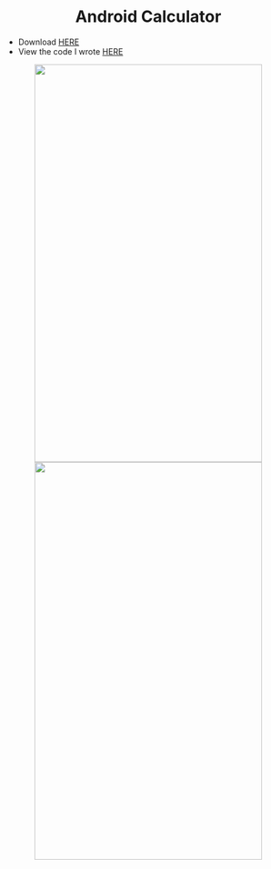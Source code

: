 <h1 align="center"> Android Calculator </h1>

* Download [HERE](https://github.com/arturobp3/Android_Calculator/blob/master/Calculadora.apk)
* View the code I wrote [HERE](https://github.com/arturobp3/Android_Calculator/tree/master/Calculadora/app)
<p></p>
<p>
  <div align="center"><img src="https://github.com/arturobp3/Android_Calculator/blob/master/screenshots/1.png" width="400" height="700">
  <img src="https://github.com/arturobp3/Android_Calculator/blob/master/screenshots/2.png" width="400" height="700"></div>      
</p>

